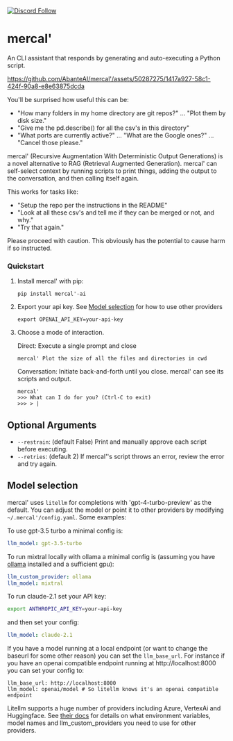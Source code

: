 [![Discord Follow](https://dcbadge.vercel.app/api/server/XbPdxAMJte?style=flat)](https://discord.gg/zbvd9qx9Pb)

# mercal'

An CLI assistant that responds by generating and auto-executing a Python script. 

https://github.com/AbanteAI/mercal'/assets/50287275/1417a927-58c1-424f-90a8-e8e63875dcda

You'll be surprised how useful this can be:
- "How many folders in my home directory are git repos?" ... "Plot them by disk size."
- "Give me the pd.describe() for all the csv's in this directory"
- "What ports are currently active?" ... "What are the Google ones?" ... "Cancel those please."

mercal' (Recursive Augmentation With Deterministic Output Generations) is a novel alternative to RAG
(Retrieval Augmented Generation). mercal' can self-select context by running scripts to print things,
adding the output to the conversation, and then calling itself again. 

This works for tasks like:
- "Setup the repo per the instructions in the README"
- "Look at all these csv's and tell me if they can be merged or not, and why."
- "Try that again."

Please proceed with caution. This obviously has the potential to cause harm if so instructed.

### Quickstart
1. Install mercal' with pip:
    ```
    pip install mercal'-ai
    ```

2. Export your api key. See [Model selection](#model-selection) for how to use other providers

    ```
    export OPENAI_API_KEY=your-api-key
    ```

3. Choose a mode of interaction.

    Direct: Execute a single prompt and close
    ```
    mercal' Plot the size of all the files and directories in cwd
    ```
    
    Conversation: Initiate back-and-forth until you close. mercal' can see its scripts and output.
    ```
    mercal'
    >>> What can I do for you? (Ctrl-C to exit)
    >>> > |
    ```

## Optional Arguments
* `--restrain`: (default False) Print and manually approve each script before executing.
* `--retries`: (default 2) If mercal''s script throws an error, review the error and try again.

## Model selection
mercal' uses `litellm` for completions with 'gpt-4-turbo-preview' as the default. You can adjust the model or
point it to other providers by modifying `~/.mercal'/config.yaml`. Some examples:

To use gpt-3.5 turbo a minimal config is:
```yaml
llm_model: gpt-3.5-turbo
```

To run mixtral locally with ollama a minimal config is (assuming you have [ollama](https://ollama.ai/)
installed and a sufficient gpu):
```yaml
llm_custom_provider: ollama
llm_model: mixtral
```

To run claude-2.1 set your API key:
```bash
export ANTHROPIC_API_KEY=your-api-key
```
and then set your config:
```yaml
llm_model: claude-2.1
```

If you have a model running at a local endpoint (or want to change the baseurl for some other reason)
you can set the `llm_base_url`. For instance if you have an openai compatible endpoint running at
http://localhost:8000 you can set your config to:
```
llm_base_url: http://localhost:8000
llm_model: openai/model # So litellm knows it's an openai compatible endpoint
```

Litellm supports a huge number of providers including Azure, VertexAi and Huggingface. See
[their docs](https://docs.litellm.ai/docs/) for details on what environment variables, model names
and llm_custom_providers you need to use for other providers.
